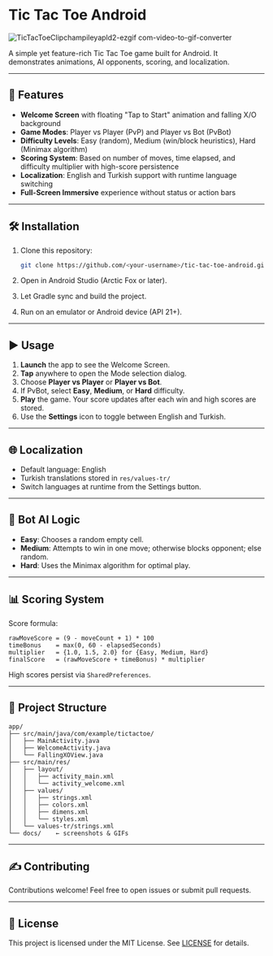 # Tic Tac Toe Android

![TicTacToeClipchampileyapld2-ezgif com-video-to-gif-converter](https://github.com/user-attachments/assets/a413406f-0d12-4558-b0de-76c660d88fe3)

A simple yet feature-rich Tic Tac Toe game built for Android. It demonstrates animations, AI opponents, scoring, and localization.

---

## 🚀 Features

* **Welcome Screen** with floating "Tap to Start" animation and falling X/O background
* **Game Modes**: Player vs Player (PvP) and Player vs Bot (PvBot)
* **Difficulty Levels**: Easy (random), Medium (win/block heuristics), Hard (Minimax algorithm)
* **Scoring System**: Based on number of moves, time elapsed, and difficulty multiplier with high-score persistence
* **Localization**: English and Turkish support with runtime language switching
* **Full-Screen Immersive** experience without status or action bars

---

## 🛠 Installation

1. Clone this repository:

   ```bash
   git clone https://github.com/<your-username>/tic-tac-toe-android.git
   ```
2. Open in Android Studio (Arctic Fox or later).
3. Let Gradle sync and build the project.
4. Run on an emulator or Android device (API 21+).

---

## ▶️ Usage

1. **Launch** the app to see the Welcome Screen.
2. **Tap** anywhere to open the Mode selection dialog.
3. Choose **Player vs Player** or **Player vs Bot**.
4. If PvBot, select **Easy**, **Medium**, or **Hard** difficulty.
5. **Play** the game. Your score updates after each win and high scores are stored.
6. Use the **Settings** icon to toggle between English and Turkish.

---

## 🌐 Localization

* Default language: English
* Turkish translations stored in `res/values-tr/`
* Switch languages at runtime from the Settings button.

---

## 🤖 Bot AI Logic

* **Easy**: Chooses a random empty cell.
* **Medium**: Attempts to win in one move; otherwise blocks opponent; else random.
* **Hard**: Uses the Minimax algorithm for optimal play.

---

## 📊 Scoring System

Score formula:

```text
rawMoveScore = (9 - moveCount + 1) * 100
timeBonus    = max(0, 60 - elapsedSeconds)
multiplier   = {1.0, 1.5, 2.0} for {Easy, Medium, Hard}
finalScore   = (rawMoveScore + timeBonus) * multiplier
```

High scores persist via `SharedPreferences`.

---

## 📂 Project Structure

```
app/
├── src/main/java/com/example/tictactoe/
│   ├── MainActivity.java
│   ├── WelcomeActivity.java
│   └── FallingXOView.java
├── src/main/res/
│   ├── layout/
│   │   ├── activity_main.xml
│   │   └── activity_welcome.xml
│   ├── values/
│   │   ├── strings.xml
│   │   ├── colors.xml
│   │   ├── dimens.xml
│   │   └── styles.xml
│   └── values-tr/strings.xml
└── docs/    ← screenshots & GIFs
```

---

## ✍️ Contributing

Contributions welcome! Feel free to open issues or submit pull requests.

---

## 📄 License

This project is licensed under the MIT License. See [LICENSE](LICENSE) for details.
